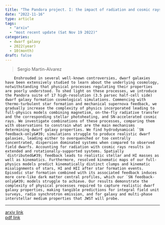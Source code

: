 ```yaml
---
title: "The Pandora project. I: the impact of radiation and cosmic rays on baryonic and dark matter properties of dwarf galaxies"
date: "2022-11-16"
type: article
tags:
  - "arxiv"
  - "most recent update (Sat Nov 19 2022)"
categories:
  - dwarf galaxy
  - 2022(year)
  - 10(month)
draft: false
---
```


> Sergio Martin-Alvarez

        Enshrouded in several well-known controversies, dwarf galaxies have been extensively studied to learn about the underlying cosmology, notwithstanding that physical processes regulating their properties are poorly understood. To shed light on these processes, we introduce the Pandora suite of 17 high-resolution (3.5 parsec half-cell side) dwarf galaxy formation cosmological simulations. Commencing with thermo-turbulent star formation and mechanical supernova feedback, we gradually increase the complexity of physics incorporated leading to full-physics models combining magnetism, on-the-fly radiative transfer and the corresponding stellar photoheating, and SN-accelerated cosmic rays. We investigate combinations of these processes, comparing them with observations to constrain what are the main mechanisms determining dwarf galaxy properties. We find hydrodynamical `SN feedback-only&#39; simulations struggle to produce realistic dwarf galaxies, leading either to overquenched or too centrally concentrated, dispersion dominated systems when compared to observed field dwarfs. Accounting for radiation with cosmic rays results in extended and rotationally-supported systems. Spatially `distributed&#39; feedback leads to realistic stellar and HI masses as well as kinematics. Furthermore, resolved kinematic maps of our full-physics models predict kinematically distinct clumps and kinematic misalignments of stars, HI and HII after star formation events. Episodic star formation combined with its associated feedback induces more core-like dark matter central profiles, which our `SN feedback-only&#39; models struggle to achieve. Our results demonstrate the complexity of physical processes required to capture realistic dwarf galaxy properties, making tangible predictions for integral field unit surveys, radio synchrotron emission, and for galaxy and multi-phase interstellar medium properties that JWST will probe.

---


[arxiv link](https://arxiv.org/abs/2211.09139)  
[pdf link](https://arxiv.org/pdf/2211.09139)

